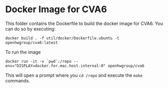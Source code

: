 # Docker Image for CVA6

This folder contains the Dockerfile to build the docker image for CVA6. You can
do so by executing:

```
docker build . -f util/docker/Dockerfile.ubuntu -t openhwgroup/cva6:latest
```

To run the image

```
docker run -it -v `pwd`:/repo --env="DISPLAY=docker.for.mac.host.internal:0" openhwgroup/cva6
```

This will open a prompt where you `cd /repo` and execute the `make` commands.
